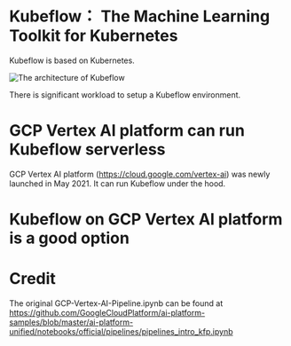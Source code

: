 # Kubeflow： The Machine Learning Toolkit for Kubernetes

Kubeflow is based on Kubernetes.

![The architecture of Kubeflow](https://www.kubeflow.org/docs/images/kubeflow-overview-platform-diagram.svg "The architecture of Kubeflow")

There is significant workload to setup a Kubeflow environment.

# GCP Vertex AI platform can run Kubeflow serverless

GCP Vertex AI platform (https://cloud.google.com/vertex-ai) was newly launched in May 2021. It can run Kubeflow under the hood.

# Kubeflow on GCP Vertex AI platform is a good option

# Credit

The original GCP-Vertex-AI-Pipeline.ipynb can be found at https://github.com/GoogleCloudPlatform/ai-platform-samples/blob/master/ai-platform-unified/notebooks/official/pipelines/pipelines_intro_kfp.ipynb
